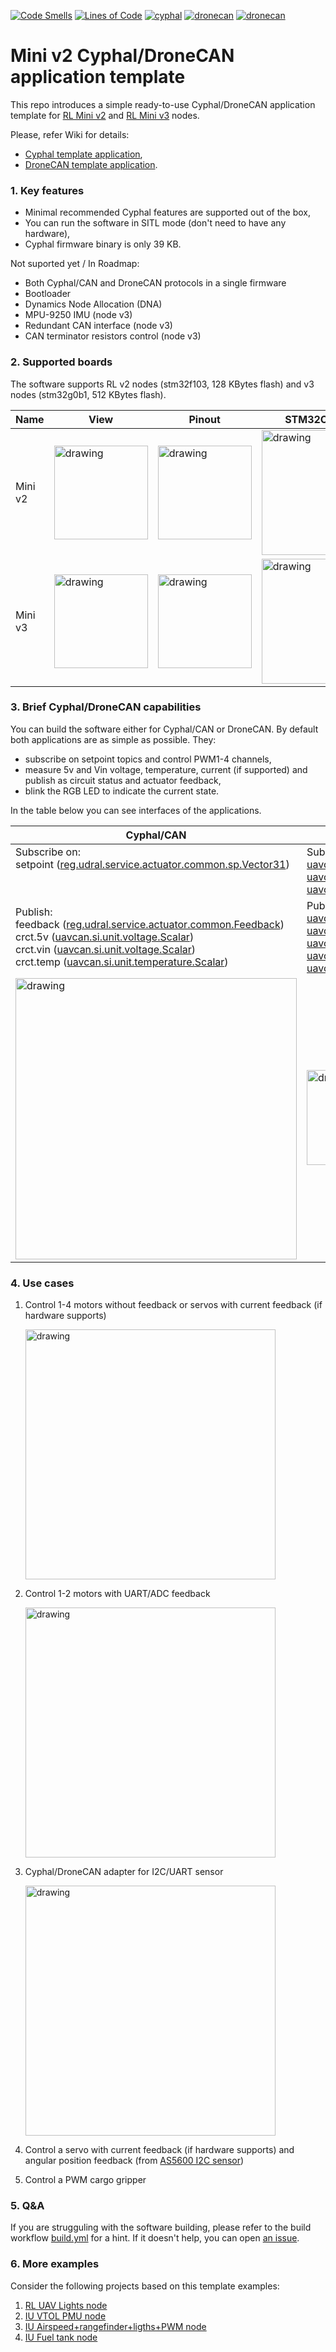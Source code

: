 [![Code Smells](https://sonarcloud.io/api/project_badges/measure?project=RaccoonlabDev_mini_v2_node&metric=code_smells)](https://sonarcloud.io/summary/new_code?id=RaccoonlabDev_mini_v2_node) [![Lines of Code](https://sonarcloud.io/api/project_badges/measure?project=RaccoonlabDev_mini_v2_node&metric=ncloc)](https://sonarcloud.io/summary/new_code?id=RaccoonlabDev_mini_v2_node) [![cyphal](https://github.com/RaccoonlabDev/mini_v2_node/actions/workflows/cyphal.yml/badge.svg)](https://github.com/RaccoonlabDev/mini_v2_node/actions/workflows/cyphal.yml) [![dronecan](https://github.com/RaccoonlabDev/mini_v2_node/actions/workflows/dronecan.yml/badge.svg)](https://github.com/RaccoonlabDev/mini_v2_node/actions/workflows/dronecan.yml) [![dronecan](https://github.com/RaccoonlabDev/mini_v2_node/actions/workflows/code_style.yml/badge.svg)](https://github.com/RaccoonlabDev/mini_v2_node/actions/workflows/code_style.yml)

# Mini v2 Cyphal/DroneCAN application template

This repo introduces a simple ready-to-use Cyphal/DroneCAN application template for [RL Mini v2](https://docs.raccoonlab.co/guide/can_pwm/can_pwm_mini_v2.html) and [RL Mini v3](https://docs.raccoonlab.co/guide/can_pwm/mini_v3.html) nodes.

Please, refer Wiki for details:
- [Cyphal template application](https://github.com/RaccoonlabDev/mini_v2_node/wiki/Cyphal-application),
- [DroneCAN template application](https://github.com/RaccoonlabDev/mini_v2_node/wiki/DroneCAN-application).

### 1. Key features

- Minimal recommended Cyphal features are supported out of the box,
- You can run the software in SITL mode (don't need to have any hardware),
- Cyphal firmware binary is only 39 KB.

Not suported yet / In Roadmap:
- Both Cyphal/CAN and DroneCAN protocols in a single firmware
- Bootloader
- Dynamics Node Allocation (DNA)
- MPU-9250 IMU (node v3)
- Redundant CAN interface (node v3)
- CAN terminator resistors control (node v3)

### 2. Supported boards

The software supports RL v2 nodes (stm32f103, 128 KBytes flash) and v3 nodes (stm32g0b1, 512 KBytes flash).

| Name | View | Pinout | STM32CubeMX |
| ---- | ---- | ------ | ----------- |
| Mini v2 | <img src="https://docs.raccoonlab.co/assets/img/view_top.6b0ef99e.png" alt="drawing" width="150"> | <img src="https://docs.raccoonlab.co/assets/img/pinout.c14a3021.png" alt="drawing" width="150"> | <img src="https://raw.githubusercontent.com/RaccoonLabHardware/mini_v2_stm32cubemx_project/main/Assets/stm32cubemx.png" alt="drawing" width="200"> |
| Mini v3 | <img src="https://docs.raccoonlab.co/assets/img/t-view-bottom.7eadba26.png" alt="drawing" width="150"> | <img src="https://docs.raccoonlab.co/assets/img/pinout.e7b1d6b7.png" alt="drawing" width="150"> | <img src="https://github.com/RaccoonLabHardware/v3-software-template/blob/main/Assets/stm32cubemx.png" alt="drawing" width="200"> |

### 3. Brief Cyphal/DroneCAN capabilities

You can build the software either for Cyphal/CAN or DroneCAN. By default both applications are as simple as possible. They:
- subscribe on setpoint topics and control PWM1-4 channels,
- measure 5v and Vin voltage, temperature, current (if supported) and publish as circuit status and actuator feedback,
- blink the RGB LED to indicate the current state.

In the table below you can see interfaces of the applications.

| Cyphal/CAN | DroneCAN |
| ---------- | -------- |
| Subscribe on: </br> setpoint ([reg.udral.service.actuator.common.sp.Vector31](https://github.com/OpenCyphal/public_regulated_data_types/blob/master/reg/udral/service/actuator/common/sp/Vector31.0.1.dsdl)) </br> </br> </br> | Subscribe on: </br> [uavcan.equipment.esc.RawCommand](https://dronecan.github.io/Specification/7._List_of_standard_data_types/#rawcommand) </br> [uavcan.equipment.actuator.ArrayComman](https://dronecan.github.io/Specification/7._List_of_standard_data_types/#arraycommand) </br> [uavcan.equipment.hardpoint.Command](https://dronecan.github.io/Specification/7._List_of_standard_data_types/#command-1) |
| Publish: </br> feedback ([reg.udral.service.actuator.common.Feedback](https://github.com/OpenCyphal/public_regulated_data_types/blob/master/reg/udral/service/actuator/common/Feedback.0.1.dsdl)) </br> crct.5v ([uavcan.si.unit.voltage.Scalar](https://github.com/OpenCyphal/public_regulated_data_types/blob/master/uavcan/si/unit/voltage/Scalar.1.0.dsdl)) </br> crct.vin ([uavcan.si.unit.voltage.Scalar](https://github.com/OpenCyphal/public_regulated_data_types/blob/master/uavcan/si/unit/voltage/Scalar.1.0.dsdl)) </br> crct.temp ([uavcan.si.unit.temperature.Scalar](https://github.com/OpenCyphal/public_regulated_data_types/blob/master/uavcan/si/unit/temperature/Scalar.1.0.dsdl)) | Publish: </br > [uavcan.equipment.esc.Status](https://dronecan.github.io/Specification/7._List_of_standard_data_types/#status-2) </br > [uavcan.equipment.actuator.Status](https://dronecan.github.io/Specification/7._List_of_standard_data_types/#status) </br > [uavcan.equipment.hardpoint.Status](https://dronecan.github.io/Specification/7._List_of_standard_data_types/#status-3) </br > [uavcan.equipment.power.CircuitStatus](https://dronecan.github.io/Specification/7._List_of_standard_data_types/#circuitstatus) </br> [uavcan.equipment.device.Temperature](https://dronecan.github.io/Specification/7._List_of_standard_data_types/#temperature) |
| <img src="https://raw.githubusercontent.com/wiki/RaccoonlabDev/mini_v2_node/assets/yukon.png" alt="drawing" width=450> | <img src="https://raw.githubusercontent.com/wiki/RaccoonlabDev/mini_v2_node/assets/dronecan_interface.png" alt="drawing" width=152> <img src="https://raw.githubusercontent.com/wiki/RaccoonlabDev/mini_v2_node/assets/dronecan_params.png" alt="drawing" width=147> |

### 4. Use cases

1. Control 1-4 motors without feedback or servos with current feedback (if hardware supports)

    <img src="https://docs.raccoonlab.co/assets/img/mini_v2_with_servo.4761fdf2.png" alt="drawing" width="400">

2. Control 1-2 motors with UART/ADC feedback

    <img src="https://docs.raccoonlab.co/assets/img/mini_v2_with_esc_flame.0ffb552f.png" alt="drawing" width="400">

3. Cyphal/DroneCAN adapter for I2C/UART sensor

    <img src="https://docs.raccoonlab.co/assets/img/lw20_i2c.82bad2a4.png" alt="drawing" width="400">

4. Control a servo with current feedback (if hardware supports) and angular position feedback (from [AS5600 I2C sensor](https://docs.raccoonlab.co/guide/as5600/))
5. Control a PWM cargo gripper

### 5. Q&A

If you are strugguling with the software building, please refer to the build workflow [build.yml](.github/workflows/build.yml) for a hint. If it doesn't help, you can open [an issue]( https://github.com/RaccoonlabDev/mini_v2_node/issues?q=is%3Aissue+).

### 6. More examples

Consider the following projects based on this template examples:

1. [RL UAV Lights node](https://github.com/RaccoonlabDev/uav_lights_node/tree/lights)
2. [IU VTOL PMU node](https://github.com/Innopolis-UAV-Team/vtol_pmu_node)
3. [IU Airspeed+rangefinder+ligths+PWM node](https://github.com/Innopolis-UAV-Team/lights_node)
4. [IU Fuel tank node](https://github.com/Innopolis-UAV-Team/fuel_tank_node)
